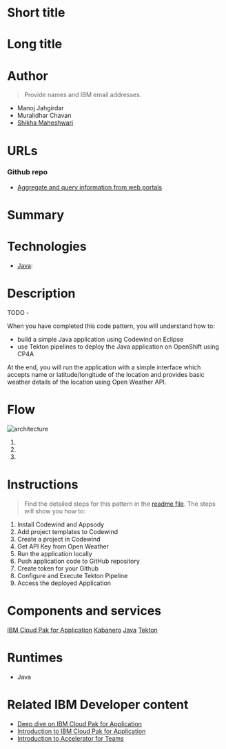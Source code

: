 # Short title



# Long title


# Author

> Provide names and IBM email addresses.

* Manoj Jahgirdar
* Muralidhar Chavan 
* [Shikha Maheshwari](shikha.mah@in.ibm.com)

# URLs

### Github repo

* [Aggregate and query information from web portals](https://github.com/IBM/discovery-webcrawl-insights)

# Summary



# Technologies

* [Java](https://developer.ibm.com/technologies/java/): 

# Description

TODO - 

When you have completed this code pattern, you will understand how to:

* build a simple Java application using Codewind on Eclipse
* use Tekton pipelines to deploy the Java application on OpenShift using CP4A

At the end, you will run the application with a simple interface which accepts name or latitude/longitude of the location and provides basic weather details of the location using Open Weather API.


# Flow

![architecture](images/architecture.png)

1. 
2.
3.

# Instructions

> Find the detailed steps for this pattern in the [readme file](https://github.com/IBM/build-deploy-manage-cloud-native-application-on-openshift/blob/master/README.md). The steps will show you how to:

1. Install Codewind and Appsody
2. Add project templates to Codewind
3. Create a project in Codewind
4. Get API Key from Open Weather
5. Run the application locally
6. Push application code to GitHub repository
7. Create token for your Github
8. Configure and Execute Tekton Pipeline
9. Access the deployed Application


# Components and services

[IBM Cloud Pak for Application]()
[Kabanero]()
[Java]()
[Tekton]()


# Runtimes

* Java


# Related IBM Developer content

* [Deep dive on IBM Cloud Pak for Application](https://developer.ibm.com/videos/deep-dive-on-ibm-cloud-pak-for-applications/)
* [Introduction to IBM Cloud Pak for Application](https://developer.ibm.com/series/introduction-ibm-cloud-paks-for-applications/)
* [Introduction to Accelerator for Teams](https://developer.ibm.com/articles/introduction-to-accelerators-for-cloud-native-solutions/)
